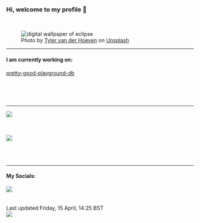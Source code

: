 <h3>Hi, welcome to my profile 👋</h3>

<br />
<figure>
  <img
    src="https://images.unsplash.com/photo-1504192010706-dd7f569ee2be?crop=entropy&cs=tinysrgb&fit=max&fm=jpg&ixid=MnwyNzQ3MDB8MHwxfHJhbmRvbXx8fHx8fHx8fDE2NTAwMjU1MTE&ixlib=rb-1.2.1&q=80&w=1080&auto=format"
    alt="digital wallpaper of eclipse" 
  />
  <figcaption>Photo by <a
    href="https://unsplash.com/@tyvdh?utm_source=Profile%20readme&utm_medium=referral">Tyler van der Hoeven</a> on <a
    href="https://unsplash.com/?utm_source=Profile%20readme&utm_medium=referral">Unsplash</a></figcaption>
</figure>


<hr />
<h4>I am currently working on:</h4>
<a href="https://github.com/ShaneLucy/pretty-good-playground-db">pretty-good-playground-db</a>

<br /><br /><br />

<hr />
<img
  src="https://github-readme-stats.vercel.app/api?username=shanelucy&show_icons=true&theme=calm"
/>
<br /><br /><br />

<img 
  src="https://github-readme-stats.vercel.app/api/top-langs/?username=shanelucy&theme=calm"
/>
<br /><br /><br /><br />
<hr />
<h4>My Socials:</h4>
<a href="https://uk.linkedin.com/in/shane-lucy-4735b616a">
  <img
    src="https://img.shields.io/badge/linkedin%20-%230077B5.svg?&style=for-the-badge&logo=linkedin&logoColor=white"
  />
</a>
<br /><br /><br />
Last updated Friday, 15 April, 14:25 BST
<br />
<img
  src="https://github.com/ShaneLucy/ShaneLucy/workflows/README%20build/badge.svg"
/>
